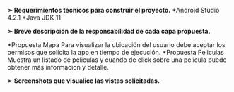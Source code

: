 

**➢ Requerimientos técnicos para construir el proyecto.**
*Android Studio 4.2.1
*Java JDK 11

**➢ Breve descripción de la responsabilidad de cada capa propuesta.**

*Propuesta Mapa
 Para visualizar la ubicación del usuario debe aceptar los permisos que solicita la app en tiempo de ejecución.
*Propuesta Peliculas
 Muestra un listado de peliculas y cuando de click sobre una pelicula puede obtener más informacion y detalle.

**➢ Screenshots que visualice las vistas solicitadas.**
